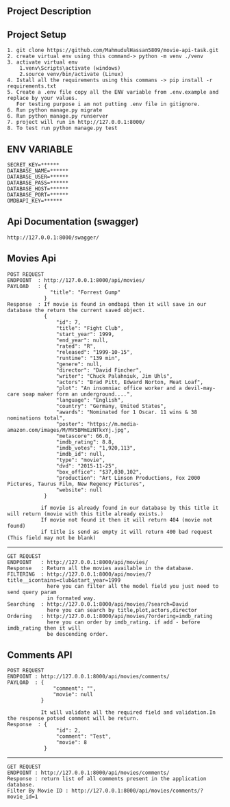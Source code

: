 ## Project Description


## Project Setup
	1. git clone https://github.com/MahmudulHassan5809/movie-api-task.git
    2. create virtual env using this command-> python -m venv ./venv
    3. activate virtual env 
    	1.venv\Scripts\activate (windows)
    	2.source venv/bin/activate (Linux)
    4. Istall all the requirements using this commans -> pip install -r requirements.txt
    5. Create a .env file copy all the ENV variable from .env.example and replace by your values.
       For testing purpose i am not putting .env file in gitignore.
    6. Run python manage.py migrate
    6. Run python manage.py runserver
    7. project will run in http://127.0.0.1:8000/
    8. To test run python manage.py test

##  ENV VARIABLE
    SECRET_KEY=******
	DATABASE_NAME=******
    DATABASE_USER=******
    DATABASE_PASS=******
    DATABASE_HOST=******
    DATABASE_PORT=******
    OMDBAPI_KEY=******

## Api Documentation (swagger)
    http://127.0.0.1:8000/swagger/
    
## Movies Api
	POST REQUEST
    ENDPOINT  : http://127.0.0.1:8000/api/movies/
    PAYLOAD   : {
                  "title": "Forrest Gump"
                }
  	Response  : If movie is found in omdbapi then it will save in our database the return the current saved object.
    		    {
                    "id": 7,
                    "title": "Fight Club",
                    "start_year": 1999,
                    "end_year": null,
                    "rated": "R",
                    "released": "1999-10-15",
                    "runtime": "139 min",
                    "genere": null,
                    "director": "David Fincher",
                    "writer": "Chuck Palahniuk, Jim Uhls",
                    "actors": "Brad Pitt, Edward Norton, Meat Loaf",
                    "plot": "An insomniac office worker and a devil-may-care soap maker form an underground....",
                    "language": "English",
                    "country": "Germany, United States",
                    "awards": "Nominated for 1 Oscar. 11 wins & 38 nominations total",
                    "poster": "https://m.media-amazon.com/images/M/MV5BMmEzNTkxYj.jpg",
                    "metascore": 66.0,
                    "imdb_rating": 8.8,
                    "imdb_votes": "1,920,113",
                    "imdb_id": null,
                    "type": "movie",
                    "dvd": "2015-11-25",
                    "box_office": "$37,030,102",
                    "production": "Art Linson Productions, Fox 2000 Pictures, Taurus Film, New Regency Pictures",
                    "website": null
                }
               
    		   if movie is already found in our database by this title it will return (movie with this title already exists.)
               If movie not found it then it will return 404 (movie not found)
               if title is send as empty it will return 400 bad request (This field may not be blank)
   
   ---
   	
    GET REQUEST
    ENDPOINT   : http://127.0.0.1:8000/api/movies/
    Response   : Return all the movies available in the database.
    FILTERING  : http://127.0.0.1:8000/api/movies/?title__icontains=club&start_year=1999
                 here you can filter all the model field you just need to send query param
                 in formated way.
    Searching  : http://127.0.0.1:8000/api/movies/?search=David
    			 here you can search by title,plot,actors,director
    Ordering   : http://127.0.0.1:8000/api/movies/?ordering=imdb_rating
    			 here you can order by imdb_rating. if add - before imdb_rating then it will
                 be descending order.

## Comments API
	
    POST REQUEST
    ENDPOINT : http://127.0.0.1:8000/api/movies/comments/
    PAYLOAD  : {
                   "comment": "",
                   "movie": null
               }
               
               It will validate all the required field and validation.In the response potsed comment will be return.
    Response  : {
                    "id": 2,
                    "comment": "Test",
                    "movie": 8
                }
   
   ---
   	GET REQUEST
    ENDPOINT : http://127.0.0.1:8000/api/movies/comments/
    Response : return list of all comments present in the application database.
    Filter By Movie ID : http://127.0.0.1:8000/api/movies/comments/?movie_id=1
    
    
    		     
   